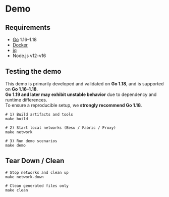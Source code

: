 # Demo

## Requirements

- [Go](https://go.dev/) 1.16–1.18
- [Docker](https://www.docker.com/products/docker-desktop)
- [jq](https://stedolan.github.io/jq/)
- Node.js v12-v16

## Testing the demo

This demo is primarily developed and validated on **Go 1.18**, and is supported on **Go 1.16–1.18**.  
**Go 1.19 and later may exhibit unstable behavior** due to dependency and runtime differences.  
To ensure a reproducible setup, we **strongly recommend Go 1.18**.

```
# 1) Build artifacts and tools
make build

# 2) Start local networks (Besu / Fabric / Proxy)
make network

# 3) Run demo scenarios
make demo
```

## Tear Down / Clean

```
# Stop networks and clean up
make network-down

# Clean generated files only
make clean
```
